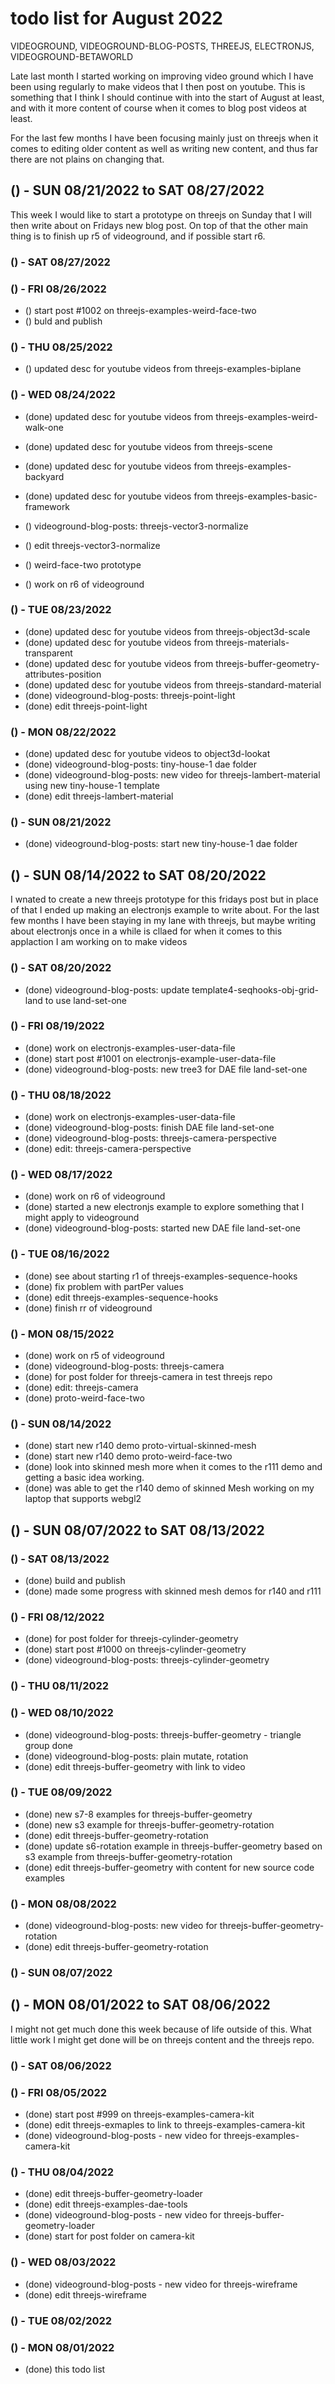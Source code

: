 # todo list for August 2022

VIDEOGROUND,  VIDEOGROUND-BLOG-POSTS, THREEJS, ELECTRONJS, VIDEOGROUND-BETAWORLD

Late last month I started working on improving video ground which I have been using regularly to make videos that I then post on youtube. This is something that I think I should continue with into the start of August at least, and with it more content of course when it comes to blog post videos at least. 

For the last few months I have been focusing mainly just on threejs when it comes to editing older content as well as writing new content, and thus far there are not plains on changing that.

<!-- ////////// //////////
    WEEK 4
/////////////// ///////-->

## () - SUN 08/21/2022 to  SAT 08/27/2022

This week I would like to start a prototype on threejs on Sunday that I will then write about on Fridays new blog post. On top of that the other main thing is to finish up r5 of videoground, and if possible start r6.

### () - SAT 08/27/2022

### () - FRI 08/26/2022
* () start post #1002 on threejs-examples-weird-face-two
* () buld and publish

### () - THU 08/25/2022
* () updated desc for youtube videos from threejs-examples-biplane

### () - WED 08/24/2022
* (done) updated desc for youtube videos from threejs-examples-weird-walk-one
* (done) updated desc for youtube videos from threejs-scene
* (done) updated desc for youtube videos from threejs-examples-backyard
* (done) updated desc for youtube videos from threejs-examples-basic-framework

* () videoground-blog-posts: threejs-vector3-normalize
* () edit threejs-vector3-normalize

* () weird-face-two prototype
* () work on r6 of videoground

### () - TUE 08/23/2022
* (done) updated desc for youtube videos from threejs-object3d-scale
* (done) updated desc for youtube videos from threejs-materials-transparent
* (done) updated desc for youtube videos from threejs-buffer-geometry-attributes-position
* (done) updated desc for youtube videos from threejs-standard-material
* (done) videoground-blog-posts: threejs-point-light
* (done) edit threejs-point-light

### () - MON 08/22/2022
* (done) updated desc for youtube videos to object3d-lookat
* (done) videoground-blog-posts: tiny-house-1 dae folder
* (done) videoground-blog-posts: new video for threejs-lambert-material using new tiny-house-1 template
* (done) edit threejs-lambert-material

### () - SUN 08/21/2022
* (done) videoground-blog-posts: start new tiny-house-1 dae folder


<!-- ////////// //////////
    WEEK 3
/////////////// ///////-->

## () - SUN 08/14/2022 to  SAT 08/20/2022

I wnated to create a new threejs prototype for this fridays post but in place of that I ended up making an electronjs example to write about. For the last few months I have been staying in my lane with threejs, but maybe writing about electronjs once in a while is cllaed for when it comes to this applaction I am working on to make videos

### () - SAT 08/20/2022
* (done) videoground-blog-posts: update template4-seqhooks-obj-grid-land to use land-set-one

### () - FRI 08/19/2022
* (done) work on electronjs-examples-user-data-file
* (done) start post #1001 on electronjs-example-user-data-file
* (done) videoground-blog-posts: new tree3 for DAE file land-set-one

### () - THU 08/18/2022
* (done) work on electronjs-examples-user-data-file
* (done) videoground-blog-posts: finish DAE file land-set-one
* (done) videoground-blog-posts: threejs-camera-perspective
* (done) edit: threejs-camera-perspective

### () - WED 08/17/2022
* (done) work on r6 of videoground
* (done) started a new electronjs example to explore something that I might apply to videoground
* (done) videoground-blog-posts: started new DAE file land-set-one

### () - TUE 08/16/2022
* (done) see about starting r1 of threejs-examples-sequence-hooks
* (done) fix problem with partPer values
* (done) edit threejs-examples-sequence-hooks
* (done) finish rr of videoground

### () - MON 08/15/2022
* (done) work on r5 of videoground
* (done) videoground-blog-posts: threejs-camera
* (done) for post folder for threejs-camera in test threejs repo
* (done) edit: threejs-camera
* (done) proto-weird-face-two

### () - SUN 08/14/2022
* (done) start new r140 demo proto-virtual-skinned-mesh
* (done) start new r140 demo proto-weird-face-two
* (done) look into skinned mesh more when it comes to the r111 demo and getting a basic idea working.
* (done) was able to get the r140 demo of skinned Mesh working on my laptop that supports webgl2

<!-- ////////// //////////
    WEEK 2
/////////////// ///////-->

## () - SUN 08/07/2022 to  SAT 08/13/2022


### () - SAT 08/13/2022
* (done) build and publish
* (done) made some progress with skinned mesh demos for r140 and r111

### () - FRI 08/12/2022
* (done) for post folder for threejs-cylinder-geometry
* (done) start post #1000 on threejs-cylinder-geometry
* (done) videoground-blog-posts: threejs-cylinder-geometry

### () - THU 08/11/2022

### () - WED 08/10/2022
* (done) videoground-blog-posts: threejs-buffer-geometry - triangle group done
* (done) videoground-blog-posts: plain mutate, rotation
* (done) edit threejs-buffer-geometry with link to video

### () - TUE 08/09/2022
* (done) new s7-8 examples for threejs-buffer-geometry
* (done) new s3 example for threejs-buffer-geometry-rotation
* (done) edit threejs-buffer-geometry-rotation
* (done) update s6-rotation example in threejs-buffer-geometry based on s3 example from threejs-buffer-geometry-rotation
* (done) edit threejs-buffer-geometry with content for new source code examples

### () - MON 08/08/2022
* (done) videoground-blog-posts: new video for threejs-buffer-geometry-rotation
* (done) edit threejs-buffer-geometry-rotation


### () - SUN 08/07/2022

<!-- ////////// //////////
    WEEK 1
/////////////// ///////-->

## () - MON 08/01/2022 to  SAT 08/06/2022

I might not get much done this week because of life outside of this. What little work I might get done will be on threejs content and the threejs repo.

### () - SAT 08/06/2022

### () - FRI 08/05/2022
* (done) start post #999 on threejs-examples-camera-kit
* (done) edit threejs-exmaples to link to threejs-examples-camera-kit
* (done) videoground-blog-posts - new video for threejs-examples-camera-kit

### () - THU 08/04/2022
* (done) edit threejs-buffer-geometry-loader
* (done) edit threejs-examples-dae-tools
* (done) videoground-blog-posts - new video for threejs-buffer-geometry-loader
* (done) start for post folder on camera-kit

### () - WED 08/03/2022
* (done) videoground-blog-posts - new video for threejs-wireframe
* (done) edit threejs-wireframe

### () - TUE 08/02/2022

### () - MON 08/01/2022
* (done) this todo list